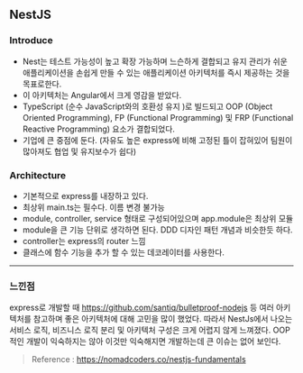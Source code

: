 ## NestJS

### Introduce

- Nest는 테스트 가능성이 높고 확장 가능하며 느슨하게 결합되고 유지 관리가 쉬운 애플리케이션을 손쉽게 만들 수 있는 애플리케이션 아키텍처를 즉시 제공하는 것을 목표로한다.
- 이 아키텍처는 Angular에서 크게 영감을 받았다.
- TypeScript (순수 JavaScript와의 호환성 유지 )로 빌드되고 OOP (Object Oriented Programming), FP (Functional Programming) 및 FRP (Functional Reactive Programming) 요소가 결합되었다.
- 기업에 큰 중점에 둔다. (자유도 높은 express에 비해 고정된 틀이 잡혀있어 팀원이 많아져도 협업 및 유지보수가 쉽다)

### Architecture

- 기본적으로 express를 내장하고 있다.
- 최상위 main.ts는 필수다. 이름 변경 불가능
- module, controller, service 형태로 구성되어있으며 app.module은 최상위 모듈
- module을 큰 기능 단위로 생각하면 된다. DDD 디자인 패턴 개념과 비슷한듯 하다.
- controller는 express의 router 느낌
- 클래스에 함수 기능을 추가 할 수 있는 데코레이터를 사용한다.

---

### 느낀점

express로 개발할 때 https://github.com/santiq/bulletproof-nodejs 등 여러 아키텍처를 참고하며 좋은 아키텍처에 대해 고민을 많이 했었다. 따라서 NestJs에서 나오는 서비스 로직, 비즈니스 로직 분리 및 아키텍처 구성은 크게 어렵지 않게 느껴졌다.
OOP적인 개발이 익숙하지는 않아 이것만 익숙해지면 개발하는데 큰 이슈는 없어 보인다.

> Reference : https://nomadcoders.co/nestjs-fundamentals
